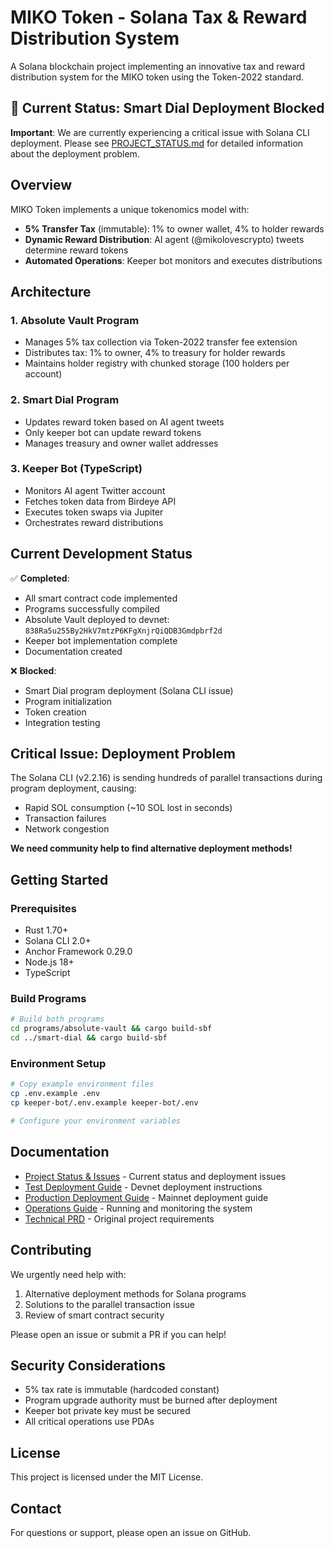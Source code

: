 # MIKO Token - Solana Tax & Reward Distribution System

A Solana blockchain project implementing an innovative tax and reward distribution system for the MIKO token using the Token-2022 standard.

## 🚨 Current Status: Smart Dial Deployment Blocked

**Important**: We are currently experiencing a critical issue with Solana CLI deployment. Please see [PROJECT_STATUS.md](./PROJECT_STATUS.md) for detailed information about the deployment problem.

## Overview

MIKO Token implements a unique tokenomics model with:
- **5% Transfer Tax** (immutable): 1% to owner wallet, 4% to holder rewards
- **Dynamic Reward Distribution**: AI agent (@mikolovescrypto) tweets determine reward tokens
- **Automated Operations**: Keeper bot monitors and executes distributions

## Architecture

### 1. Absolute Vault Program
- Manages 5% tax collection via Token-2022 transfer fee extension
- Distributes tax: 1% to owner, 4% to treasury for holder rewards
- Maintains holder registry with chunked storage (100 holders per account)

### 2. Smart Dial Program  
- Updates reward token based on AI agent tweets
- Only keeper bot can update reward tokens
- Manages treasury and owner wallet addresses

### 3. Keeper Bot (TypeScript)
- Monitors AI agent Twitter account
- Fetches token data from Birdeye API
- Executes token swaps via Jupiter
- Orchestrates reward distributions

## Current Development Status

✅ **Completed**:
- All smart contract code implemented
- Programs successfully compiled
- Absolute Vault deployed to devnet: `838Ra5u255By2HkV7mtzP6KFgXnjrQiQDB3Gmdpbrf2d`
- Keeper bot implementation complete
- Documentation created

❌ **Blocked**:
- Smart Dial program deployment (Solana CLI issue)
- Program initialization
- Token creation
- Integration testing

## Critical Issue: Deployment Problem

The Solana CLI (v2.2.16) is sending hundreds of parallel transactions during program deployment, causing:
- Rapid SOL consumption (~10 SOL lost in seconds)
- Transaction failures
- Network congestion

**We need community help to find alternative deployment methods!**

## Getting Started

### Prerequisites
- Rust 1.70+
- Solana CLI 2.0+
- Anchor Framework 0.29.0
- Node.js 18+
- TypeScript

### Build Programs
```bash
# Build both programs
cd programs/absolute-vault && cargo build-sbf
cd ../smart-dial && cargo build-sbf
```

### Environment Setup
```bash
# Copy example environment files
cp .env.example .env
cp keeper-bot/.env.example keeper-bot/.env

# Configure your environment variables
```

## Documentation

- [Project Status & Issues](./PROJECT_STATUS.md) - Current status and deployment issues
- [Test Deployment Guide](./docs/DEPLOYMENT_TEST.md) - Devnet deployment instructions
- [Production Deployment Guide](./docs/DEPLOYMENT_PRODUCTION.md) - Mainnet deployment guide
- [Operations Guide](./docs/OPERATIONS_GUIDE.md) - Running and monitoring the system
- [Technical PRD](./miko-token-backend.md) - Original project requirements

## Contributing

We urgently need help with:
1. Alternative deployment methods for Solana programs
2. Solutions to the parallel transaction issue
3. Review of smart contract security

Please open an issue or submit a PR if you can help!

## Security Considerations

- 5% tax rate is immutable (hardcoded constant)
- Program upgrade authority must be burned after deployment
- Keeper bot private key must be secured
- All critical operations use PDAs

## License

This project is licensed under the MIT License.

## Contact

For questions or support, please open an issue on GitHub.
